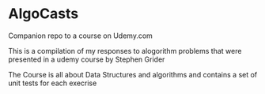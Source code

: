 # AlgoCasts

Companion repo to a course on Udemy.com

This is a compilation of my responses to alogorithm problems that were presented in a udemy course by Stephen Grider

The Course is all about Data Structures and algorithms and contains a set of unit tests for each execrise
